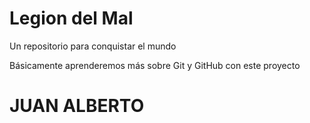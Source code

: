 # Legion del Mal
Un repositorio para conquistar el mundo

Básicamente aprenderemos más sobre Git y GitHub con este proyecto

# JUAN ALBERTO

